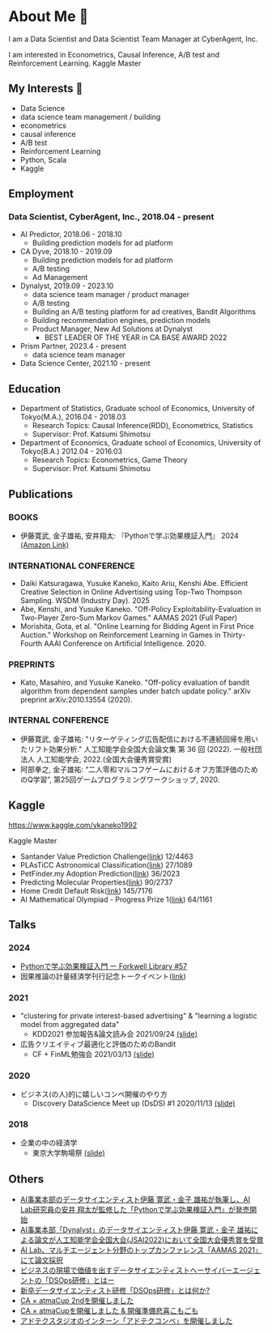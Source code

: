 # About Me 👋
I am a Data Scientist and Data Scientist Team Manager at CyberAgent, Inc.

I am interested in Econometrics, Causal Inference, A/B test and Reinforcement Learning.
Kaggle Master

## My Interests 🔭
* Data Science
* data science team management / building
* econometrics
* causal inference
* A/B test
* Reinforcement Learning
* Python, Scala
* Kaggle

## Employment
### Data Scientist, CyberAgent, Inc., 2018.04 - present

* AI Predictor, 2018.06 - 2018.10
  * Building prediction models for ad platform
* CA Dyve, 2018.10 - 2019.09
  * Building prediction models for ad platform
  * A/B testing
  * Ad Management
* Dynalyst, 2019.09 - 2023.10
  * data science team manager / product manager
  * A/B testing
  * Building an A/B testing platform for ad creatives,  Bandit Algorithms
  * Building recommendation engines, prediction models
  * Product Manager, New Ad Solutions at Dynalyst
    * BEST LEADER OF THE YEAR in CA BASE AWARD 2022  
* Prism Partner, 2023.4 - present
  * data science team manager
* Data Science Center, 2021.10 - present

## Education
* Department of Statistics, Graduate school of Economics, University of Tokyo(M.A.), 2016.04 - 2018.03
  * Research Topics: Causal Inference(RDD), Econometrics, Statistics
  * Supervisor: Prof. Katsumi Shimotsu
* Department of Economics, Graduate school of Economics, University of Tokyo(B.A.) 2012.04 - 2016.03
  * Research Topics: Econometrics, Game Theory
  * Supervisor: Prof. Katsumi Shimotsu

## Publications
### BOOKS
* 伊藤寛武, 金子雄祐, 安井翔太: 『Pythonで学ぶ効果検証入門』 2024 [(Amazon Link)](https://www.amazon.co.jp/Python%E3%81%A7%E5%AD%A6%E3%81%B6%E5%8A%B9%E6%9E%9C%E6%A4%9C%E8%A8%BC%E5%85%A5%E9%96%80-%E5%AE%89%E4%BA%95-%E7%BF%94%E5%A4%AA/dp/427423116X)

### INTERNATIONAL CONFERENCE
* Daiki Katsuragawa, Yusuke Kaneko, Kaito Ariu, Kenshi Abe. Efficient Creative Selection in Online Advertising using Top-Two Thompson Sampling. WSDM (Industry Day). 2025
* Abe, Kenshi, and Yusuke Kaneko. "Off-Policy Exploitability-Evaluation in Two-Player Zero-Sum Markov Games." AAMAS 2021 (Full Paper)
* Morishita, Gota, et al. "Online Learning for Bidding Agent in First Price Auction." Workshop on Reinforcement Learning in Games in Thirty-Fourth AAAI Conference on Artificial Intelligence. 2020.

### PREPRINTS
* Kato, Masahiro, and Yusuke Kaneko. "Off-policy evaluation of bandit algorithm from dependent samples under batch update policy." arXiv preprint arXiv:2010.13554 (2020).

### INTERNAL CONFERENCE
* 伊藤寛武, 金子雄祐: "リターゲティング広告配信における不連続回帰を用いたリフト効果分析." 人工知能学会全国大会論文集 第 36 回 (2022). 一般社団法人 人工知能学会, 2022.(全国大会優秀賞受賞)
* 阿部拳之, 金子雄祐: “二人零和マルコフゲームにおけるオフ方策評価のためのQ学習”, 第25回ゲームプログラミングワークショップ, 2020.

## Kaggle
https://www.kaggle.com/ykaneko1992

Kaggle Master

* Santander Value Prediction Challenge([link](https://www.kaggle.com/competitions/santander-value-prediction-challenge)) 12/4463
* PLAsTiCC Astronomical Classification([link](https://www.kaggle.com/competitions/PLAsTiCC-2018)) 27/1089
* PetFinder.my Adoption Prediction([link](https://www.kaggle.com/competitions/petfinder-adoption-prediction)) 36/2023
* Predicting Molecular Properties([link](https://www.kaggle.com/competitions/champs-scalar-coupling)) 90/2737
* Home Credit Default Risk([link](https://www.kaggle.com/competitions/home-credit-default-risk)) 145/7176
* AI Mathematical Olympiad - Progress Prize 1([link](https://www.kaggle.com/competitions/ai-mathematical-olympiad-prize)) 64/1161

## Talks
### 2024

* [Pythonで学ぶ効果検証入門 ー Forkwell Library #57](https://forkwell.connpass.com/event/323515/)
* 因果推論の計量経済学刊行記念トークイベント([link](https://x.com/keisemi/status/1839081196250345483))

### 2021
* "clustering for private interest-based advertising" & "learning a logistic model from aggregated data"
  * KDD2021 参加報告&論文読み会 2021/09/24 [(slide)](https://speakerdeck.com/ykaneko1992/kdd-2021-du-mihui-clustering-for-private-interest-based-advertising-and-learning-a-logistic-model-from-aggregated-data)
* 広告クリエイティブ最適化と評価のためのBandit
  * CF + FinML勉強会  2021/03/13 [(slide)](https://speakerdeck.com/ykaneko1992/guang-gao-kurieiteihuzui-shi-hua-toping-jia-falsetamefalsebandit)

### 2020
* ビジネス(の人)的に嬉しいコンペ開催のやり方
  * Discovery DataScience Meet up (DsDS) #1 2020/11/13 [(slide)](https://speakerdeck.com/ykaneko1992/bizinesu-falseren-de-nixi-siikonpekai-cui-falseyarifang)

### 2018
* 企業の中の経済学
  * 東京大学駒場祭 [(slide)](https://speakerdeck.com/ykaneko1992/qi-ye-nozhong-nojing-ji-xue)

## Others

* [AI事業本部のデータサイエンティスト伊藤 寛武・金子 雄祐が執筆し、AI Lab研究員の安井 翔太が監修した「Pythonで学ぶ効果検証入門」が発売開始](https://www.cyberagent.co.jp/techinfo/news/detail/id=30264)
* [AI事業本部「Dynalyst」のデータサイエンティスト伊藤 寛武・金子 雄祐による論文が人工知能学会全国大会(JSAI2022)において全国大会優秀賞を受賞](https://www.cyberagent.co.jp/techinfo/news/detail/id=28203)
* [AI Lab、マルチエージェント分野のトップカンファレンス「AAMAS 2021」にて論文採択](https://www.cyberagent.co.jp/news/detail/id=25642)
* [ビジネスの現場で価値を出すデータサイエンティストへーサイバーエージェントの「DSOps研修」とはー](https://www.cyberagent.co.jp/way/list/detail/id=27366)
* [新卒データサイエンティスト研修「DSOps研修」とは何か?](https://developers.cyberagent.co.jp/blog/archives/34628/)
* [CA × atmaCup 2ndを開催しました](https://developers.cyberagent.co.jp/blog/archives/28220/)
* [CA × atmaCupを開催しました & 開催準備悲喜こもごも](https://developers.cyberagent.co.jp/blog/archives/24684/)
* [アドテクスタジオのインターン「アドテクコンペ」を開催しました](https://developers.cyberagent.co.jp/blog/archives/18636/)


<!--
**ykaneko1992/ykaneko1992** is a ✨ _special_ ✨ repository because its `README.md` (this file) appears on your GitHub profile.

Here are some ideas to get you started:

- 🔭 I’m currently working on ...
- 🌱 I’m currently learning ...
- 👯 I’m looking to collaborate on ...
- 🤔 I’m looking for help with ...
- 💬 Ask me about ...
- 📫 How to reach me: ...
- 😄 Pronouns: ...
- ⚡ Fun fact: ...
-->
